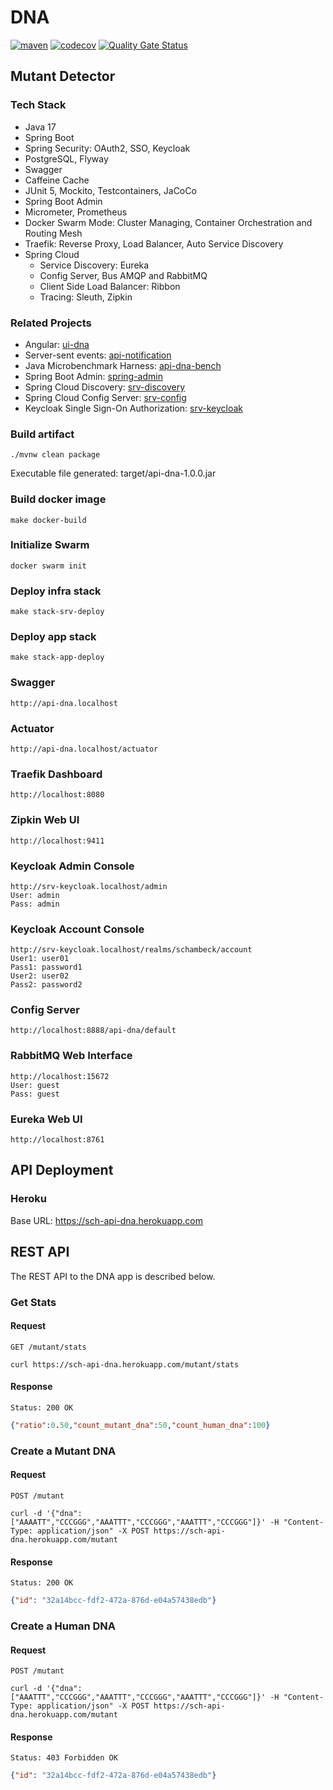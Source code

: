 # DNA
[![maven](https://github.com/schambeck/api-dna/actions/workflows/maven.yml/badge.svg)](https://github.com/schambeck/api-dna/actions/workflows/maven.yml)
[![codecov](https://codecov.io/gh/schambeck/api-dna/branch/main/graph/badge.svg?token=7YX6TXBH4M)](https://codecov.io/gh/schambeck/api-dna)
[![Quality Gate Status](https://sonarcloud.io/api/project_badges/measure?project=schambeck_api-dna&metric=alert_status)](https://sonarcloud.io/summary/new_code?id=schambeck_api-dna)

## Mutant Detector

### Tech Stack

- Java 17
- Spring Boot
- Spring Security: OAuth2, SSO, Keycloak
- PostgreSQL, Flyway
- Swagger
- Caffeine Cache
- JUnit 5, Mockito, Testcontainers, JaCoCo
- Spring Boot Admin
- Micrometer, Prometheus
- Docker Swarm Mode: Cluster Managing, Container Orchestration and Routing Mesh
- Traefik: Reverse Proxy, Load Balancer, Auto Service Discovery
- Spring Cloud
  - Service Discovery: Eureka
  - Config Server, Bus AMQP and RabbitMQ
  - Client Side Load Balancer: Ribbon
  - Tracing: Sleuth, Zipkin

### Related Projects

- Angular: [ui-dna](https://github.com/schambeck/ui-dna)
- Server-sent events: [api-notification](https://github.com/schambeck/api-notification)
- Java Microbenchmark Harness: [api-dna-bench](https://github.com/schambeck/api-dna-bench)
- Spring Boot Admin: [spring-admin](https://github.com/schambeck/admin)
- Spring Cloud Discovery: [srv-discovery](https://github.com/schambeck/srv-discovery)
- Spring Cloud Config Server: [srv-config](https://github.com/schambeck/srv-config)
- Keycloak Single Sign-On Authorization: [srv-keycloak](https://github.com/schambeck/srv-keycloak)

### Build artifact

    ./mvnw clean package

Executable file generated: target/api-dna-1.0.0.jar

### Build docker image

    make docker-build

### Initialize Swarm

    docker swarm init

### Deploy infra stack

    make stack-srv-deploy
    
### Deploy app stack

    make stack-app-deploy
    
### Swagger

    http://api-dna.localhost

### Actuator

    http://api-dna.localhost/actuator

### Traefik Dashboard

    http://localhost:8080

### Zipkin Web UI

    http://localhost:9411

### Keycloak Admin Console

    http://srv-keycloak.localhost/admin
    User: admin
    Pass: admin

### Keycloak Account Console

    http://srv-keycloak.localhost/realms/schambeck/account
    User1: user01
    Pass1: password1
    User2: user02
    Pass2: password2

### Config Server

    http://localhost:8888/api-dna/default

### RabbitMQ Web Interface

    http://localhost:15672
    User: guest
    Pass: guest

### Eureka Web UI

    http://localhost:8761

## API Deployment

### Heroku

Base URL: https://sch-api-dna.herokuapp.com

## REST API

The REST API to the DNA app is described below.

### Get Stats

#### Request

`GET /mutant/stats`

    curl https://sch-api-dna.herokuapp.com/mutant/stats

#### Response

    Status: 200 OK

```json
{"ratio":0.50,"count_mutant_dna":50,"count_human_dna":100}
```

### Create a Mutant DNA

#### Request

`POST /mutant`

    curl -d '{"dna": ["AAAATT","CCCGGG","AAATTT","CCCGGG","AAATTT","CCCGGG"]}' -H "Content-Type: application/json" -X POST https://sch-api-dna.herokuapp.com/mutant

#### Response

    Status: 200 OK

```json
{"id": "32a14bcc-fdf2-472a-876d-e04a57438edb"}
```

### Create a Human DNA

#### Request

`POST /mutant`

    curl -d '{"dna": ["AAATTT","CCCGGG","AAATTT","CCCGGG","AAATTT","CCCGGG"]}' -H "Content-Type: application/json" -X POST https://sch-api-dna.herokuapp.com/mutant

#### Response

    Status: 403 Forbidden OK

```json
{"id": "32a14bcc-fdf2-472a-876d-e04a57438edb"}

```

